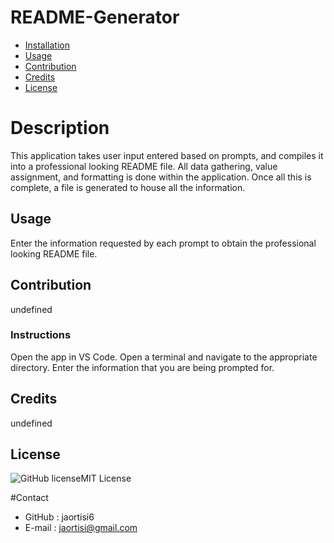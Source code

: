 # README-Generator

* [Installation](#installation)
* [Usage](#usage)
* [Contribution](#contribution)
* [Credits](#credits)
* [License](#license)
# Description
This application takes user input entered based on prompts, and compiles it into a professional looking  README file. All data gathering, value assignment, and formatting is done within the application. Once all this is complete, a file is generated to house all the information.
## Usage
Enter the information requested by each prompt to obtain the professional looking README file.
## Contribution
undefined
### Instructions
Open the app in VS Code. Open a terminal and navigate to the appropriate directory. Enter the information that you are being prompted for.
## Credits
undefined
## License
![GitHub license](https://img.shields.io/badge/license-MIT-blue.svg)MIT License

#Contact
* GitHub : jaortisi6
* E-mail : jaortisi@gmail.com
